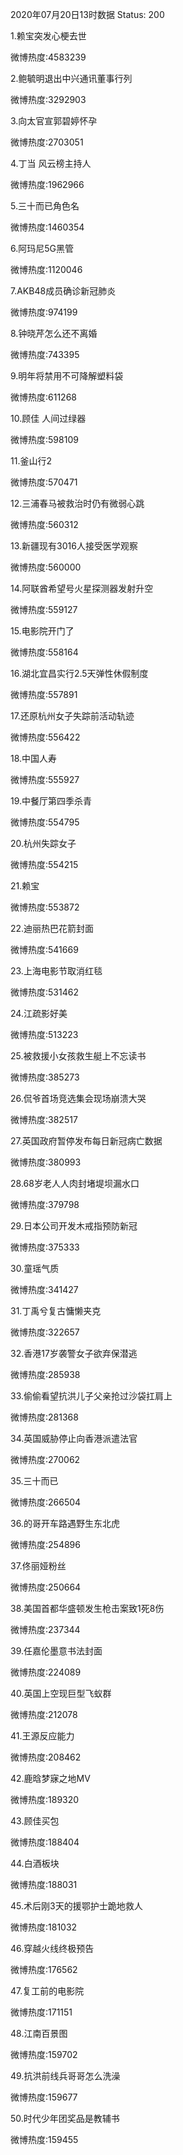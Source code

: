 2020年07月20日13时数据
Status: 200

1.赖宝突发心梗去世

微博热度:4583239

2.鲍毓明退出中兴通讯董事行列

微博热度:3292903

3.向太官宣郭碧婷怀孕

微博热度:2703051

4.丁当 风云榜主持人

微博热度:1962966

5.三十而已角色名

微博热度:1460354

6.阿玛尼5G黑管

微博热度:1120046

7.AKB48成员确诊新冠肺炎

微博热度:974199

8.钟晓芹怎么还不离婚

微博热度:743395

9.明年将禁用不可降解塑料袋

微博热度:611268

10.顾佳 人间过绿器

微博热度:598109

11.釜山行2

微博热度:570471

12.三浦春马被救治时仍有微弱心跳

微博热度:560312

13.新疆现有3016人接受医学观察

微博热度:560000

14.阿联酋希望号火星探测器发射升空

微博热度:559127

15.电影院开门了

微博热度:558164

16.湖北宜昌实行2.5天弹性休假制度

微博热度:557891

17.还原杭州女子失踪前活动轨迹

微博热度:556422

18.中国人寿

微博热度:555927

19.中餐厅第四季杀青

微博热度:554795

20.杭州失踪女子

微博热度:554215

21.赖宝

微博热度:553872

22.迪丽热巴花箭封面

微博热度:541669

23.上海电影节取消红毯

微博热度:531462

24.江疏影好美

微博热度:513223

25.被救援小女孩救生艇上不忘读书

微博热度:385273

26.侃爷首场竞选集会现场崩溃大哭

微博热度:382517

27.英国政府暂停发布每日新冠病亡数据

微博热度:380993

28.68岁老人人肉封堵堤坝漏水口

微博热度:379798

29.日本公司开发木戒指预防新冠

微博热度:375333

30.童瑶气质

微博热度:341427

31.丁禹兮复古慵懒夹克

微博热度:322657

32.香港17岁袭警女子欲弃保潜逃

微博热度:285938

33.偷偷看望抗洪儿子父亲抢过沙袋扛肩上

微博热度:281368

34.英国威胁停止向香港派遣法官

微博热度:270062

35.三十而已

微博热度:266504

36.的哥开车路遇野生东北虎

微博热度:254896

37.佟丽娅粉丝

微博热度:250664

38.美国首都华盛顿发生枪击案致1死8伤

微博热度:237344

39.任嘉伦墨意书法封面

微博热度:224089

40.英国上空现巨型飞蚁群

微博热度:212078

41.王源反应能力

微博热度:208462

42.鹿晗梦寐之地MV

微博热度:189320

43.顾佳买包

微博热度:188404

44.白酒板块

微博热度:188031

45.术后刚3天的援鄂护士跪地救人

微博热度:181032

46.穿越火线终极预告

微博热度:176562

47.复工前的电影院

微博热度:171151

48.江南百景图

微博热度:159702

49.抗洪前线兵哥哥怎么洗澡

微博热度:159677

50.时代少年团奖品是教辅书

微博热度:159455

